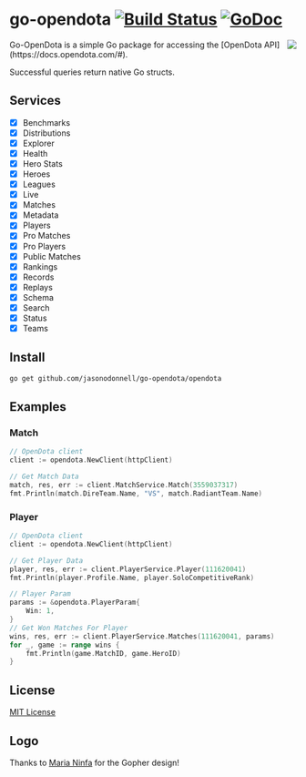 # go-opendota [![Build Status](https://travis-ci.org/jasonodonnell/go-opendota.png)](https://travis-ci.org/jasonodonnell/go-opendota) [![GoDoc](https://godoc.org/github.com/jasonodonnell/go-opendota?status.png)](https://godoc.org/github.com/jasonodonnell/go-opendota)
<img align="right" src="https://i.imgur.com/3uHHUCD.png">
Go-OpenDota is a simple Go package for accessing the [OpenDota API](https://docs.opendota.com/#).  

Successful queries return native Go structs.

## Services

- [x] Benchmarks
- [x] Distributions
- [x] Explorer
- [x] Health
- [x] Hero Stats
- [x] Heroes
- [x] Leagues
- [x] Live
- [x] Matches
- [x] Metadata
- [x] Players
- [x] Pro Matches
- [x] Pro Players
- [x] Public Matches
- [x] Rankings 
- [x] Records 
- [x] Replays
- [x] Schema
- [x] Search
- [x] Status
- [x] Teams 

## Install

```bash
go get github.com/jasonodonnell/go-opendota/opendota
```

## Examples

### Match

```go
// OpenDota client
client := opendota.NewClient(httpClient)

// Get Match Data
match, res, err := client.MatchService.Match(3559037317)
fmt.Println(match.DireTeam.Name, "VS", match.RadiantTeam.Name)
```

### Player

```go
// OpenDota client
client := opendota.NewClient(httpClient)

// Get Player Data
player, res, err := client.PlayerService.Player(111620041)
fmt.Println(player.Profile.Name, player.SoloCompetitiveRank)

// Player Param
params := &opendota.PlayerParam{
	Win: 1,
}
// Get Won Matches For Player
wins, res, err := client.PlayerService.Matches(111620041, params)
for _, game := range wins {
	fmt.Println(game.MatchID, game.HeroID)
}
```

## License

[MIT License](LICENSE)

## Logo

Thanks to [Maria Ninfa](http://marianinfa.mx/) for the Gopher design!
